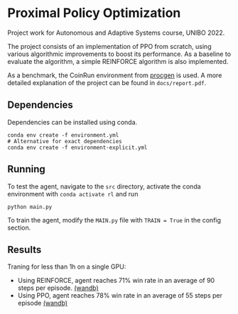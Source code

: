 # Proximal Policy Optimization
Project work for Autonomous and Adaptive Systems course, UNIBO 2022.

The project consists of an implementation of PPO from scratch, using various algorithmic improvements to boost its 
performance. As a baseline to evaluate the algorithm, a simple REINFORCE algorithm is also implemented.

As a benchmark, the CoinRun environment from [procgen](https://github.com/openai/procgen) is used.
A more detailed explanation of the project can be found in `docs/report.pdf`.

## Dependencies
Dependencies can be installed using conda.
```
conda env create -f environment.yml
# Alternative for exact dependencies
conda env create -f environment-explicit.yml
```

## Running
To test the agent, navigate to the `src` directory, activate the conda environment with `conda activate rl` and run
```
python main.py
```

To train the agent, modify the `MAIN.py` file with `TRAIN = True` in the config section.

## Results
Traning for less than 1h on a single GPU:
- Using REINFORCE, agent reaches 71% win rate in an average of 90 steps per episode. [(wandb)](https://wandb.ai/mmariani/AAS-RL/reports/REINFORCE-Nature-CNN--VmlldzoyMjU3NjQ1?accessToken=vhto55xlgp9ron077811ugfbn2y0i1fpkvnc1sh7b662dyjj1lkagdvujs0r1h5y)
- Using PPO, agent reaches 78% win rate in an average of 55 steps per episode [(wandb)](https://wandb.ai/mmariani/AAS-RL/reports/PPO-Nature-CNN--VmlldzoyMjU3Njcy?accessToken=lmzq45x20grozbpq23ngq9to75hyzy2nw3lop8hd9qcuudqorzx3qkdurb3ide3p)